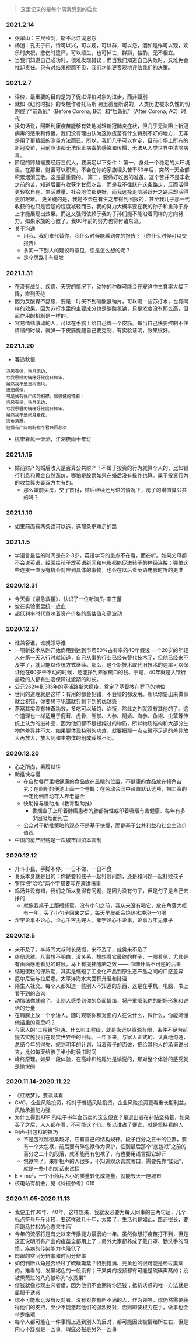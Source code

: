 > 这里记录的是每个周我受到的启发

### 2021.2.14
- 张翠山：三尺长剑，斩不尽江湖恩怨
- 杨逍：孔夫子曰，诗可以兴，可以观，可以群，可以怨，酒如是作可以观，欢乐时庆祝，悲伤时遣怀，可以颂生，也可悼亡，群斟，独酌，无不相宜。
- 当我们知道自己成功时，很难发现错误；而当我们知道自己失败时，又难免会推卸责任。只有对结果视而不见，我们才能更客观地评估我们的决策。

### 2021.2.7
- 评价，最重要的目的是为了促进评价对象的进步，而非甄别
- 就如《纽约时报》的专栏作者托马斯·弗里德曼所说的，人类历史被永久性的切割成了“前新冠”（Before Corona, BC）和“后新冠”（After Corona, AC）时代
- 换句话说，阿斯利康疫苗能够有效地减轻新冠肺炎症状，但几乎无法阻止新冠病毒的感染和传播。我们没有理由认为这款疫苗有什么特别不好的地方，无非是用了更精细的测量方法而已。所以，我们几乎可以肯定，目前市场上所有的新冠疫苗，目前应该都无法阻止病毒的感染和传播，无法从人类世界中清除病毒。
- 阶层的跨越需要经历三代人，要满足以下条件：
第一，身处一个稳定的大环境里。在那里，财富可以积累，不会在你的家族埋头苦干50年后，突然一天全部积累烟消云散。这是最重要的。
第二，要做好吃苦的准备。这个苦并不是丰收之前的苦，知道后面有收获才甘愿吃苦，而是我不往跃升这条路走，反而活得更轻松自在，生活质量、社会地位都更好，而我选择走阶层跃升之路后却活得更加艰难。
更关键的是，我是不会在有生之年得到回报的，甚至我儿子那一代收获的也只是苦楚的程度减轻而已，我的努力大概率要在我的孙子和重孙子身上才能展现出效果。而这又强烈依赖于我的子孙们能不能沿着同样的方向努力，如果家族的心散了，我80年前的努力也将付诸东流。
- 关于沟通
    - 用我、我们来代替你，我什么时候能看到你的报告？（你什么时候可以交报告）
    - 多问一下别人的建议和意见，您是怎么想的呢？
    - 是个思路 | 有启发


### 2021.1.31
- 在没有战乱、疾病、天灾的情况下，动物的种群可能会在安详中生育率大幅下降，直到灭绝
- 因为反酸胃不舒服，要是一时买不到碳酸氢钠片，可以喝一些苏打水，也有同样的效果。因为苏打水里的主要成分也是碳酸氢钠，只是浓度没有那么高，但起作用的机制是一样的。
- 容易情绪激动的人，可以在手腕上给自己绑一个皮筋。每当自己快要控制不住情绪的时候，就弹一下皮筋提醒自己要克制，有实验证明，效果很好。

### 2021.1.20
- 客途秋恨
```
凉风有信，秋月无边，
亏我思娇的情绪好比度日如年，
虽然我不是玉树临风，
潇洒倜傥，
可是我有我广阔的胸襟，加强健的臂腕！
凉风有信，秋月无边，
亏我思君的情绪好比度日如年，
虽然我不是闭月羞花，
沉鱼落雁，
但我有广阔的胸襟与君共历悲欢
```
- 桃李春风一壶酒，江湖夜雨十年灯
### 2021.1.15
- 婚前财产的婚后收入是否算公共财产？不属于投资的行为就算个人的，比如银行利息和黄金自然涨价，哪怕是股票如果在婚后没有操作也算。属于投资行为的收益算夫妻双方共有的。
    - 那么婚前买房，交了首付，婚后继续还月供的情况下，房子的增值算公共的吗？
### 2021.1.10
- 如果前面有两条路可以选，选那条更难走的路

### 2021.1.5
- 学语言最佳的时间是在2-3岁，英语学习的重点不在看，而在听。如果父母都不会说英语，经常给孩子放英语新闻和电影都能促进孩子的神经连接；哪怕这些连接一直没有机会对应到具体的事物，也会在以后看英语电影时听的更准

### 2020.12.31
- 今天看《紧急救援》，认识了一位新演员-辛芷蕾
- 鲎在实验室里统一放血
- 超低利率时代意味着资产价格的高估值和高波动

### 2020.12.27
- 谁兼容谁，谁就领导谁
- 一项新技术从刚开始商用到达到市场50%占有率的40年假设
一个20岁的年轻人在第一天入行时就知道，自己从事的行业已经有替代技术了，但他已经来不及学了，就只能以传统方式继续。那么，这个新技术取代旧技术的速率可以保证他在60岁干不动的时候，还能挣到养家糊口的钱。于是，40年就是入错行最晚的人都有生活保障过渡期的时长。
- 公元262年到313年的塞浦路斯大瘟疫，奠定了基督教在罗马的地位
- 世间的道理就是这样：有用的都会犯错，不会错的都没用。所以你要出来做事就会犯错，你要想不犯错就只剩下到的优越感
- 燕窝其实没有神奇功效，多吃可以解饱、治饿，除此之外就没有其他的了。这个道理也一样适用于鹿茸、虎骨、熊掌、人参、阿娇、海参、鱼翅、虫草等传统上认为的滋补品，因为他们都不是提纯过的物质，所以物质结构和大部分生物体差异并不大。如果要体现特别的功效，就要把那一点点微不足道的差异放大再放大，放大到和生物体的组成截然不同。


### 2020.12.20
- 心之所向，素履以往
- 助推快与慢
    - 在自助餐厅里把健康的食品放在显眼的位置，不健康的食品放在犄角旮旯；在厕所的便池上画一个苍蝇；在劳动合同中设置默认选项，把工资的一定比例自动存入养老基金
    - 快助推与慢助推（教育型助推）
        - 香烟盒子上印着肺癌患者的肺部特性或印着吸烟有害健康、每年有多少因吸烟而死亡
    - 公众对于助推策略的观点不是基于快慢，而是基于公共利益和社会主流价值观
- 中国的房产限购是一次城市间资本管制

### 2020.12.12
- 升斗小民，手脚不停。一日不做，一日不食
- 关系本身就是目的：你是要和孩子一起打败问题，还是和问题一起打败孩子
- 罗胖把“哈哈”两个字都要写在演讲稿里
- 鸡汤并没有错，我们之所以觉得有问题，是因为没有勺子，但是勺子是自己去挣的
    - 就像我桌子上那瓶蜂蜜，没有小勺之前，我从来没有喝它，放在角落大概有一年，买了小勺子回来之后，每天早晨都会烧热水冲泡一勺喝
- 淫字论事不论心，论心千古无完人。孝字论心不论事，论事万年无孝子

### 2020.12.5
- 来不及了。李叔同大叔时长感慨，来不及了，成佛来不及了
- 终局思维。凡事想不明白，没关系，想想看它最终的样子，一眼看见，尤其是有画面感地看见的时候，马上有提神醒脑之效 —— 血糖升高不可逆的后果
- 缩短蛋糕的保质期，其实是缩短了工业化产品到原生态产品之间的口感差异
- 厄尔尼诺与拉尼娜。太平洋海水大面积升温和降温
- 陌生人社交。每个人都知道一些别人不知道的东西，这是在手机、电脑、书上看不到的咨询
- 动情绪你就输了。让别人感受到你的负面情绪，将严重降低你的职场形象和说话的分量
- 在肩膀上放一个小矮人。随时观察你和对面的人在说什么，做什么，你能听懂他话里的意思吗？
- 与家人的“工程级”沟通。什么叫工程级，就是永远以资源有限，条件不足为前提去实施我们在现实世界中的目标。一年下来，与家人正式的、认真地沟通，总结今年的得失，规划明年的计划，当着孩子的面做，把给其他人的承诺说出来，比如每天给孩子半小时读书时间
- 峰终原理。如果一段体验，在高峰和结尾处是愉悦的，那对整个体验的感受就是愉悦的

### 2020.11.14-2020.11.22
- 《红楼梦》，要读读看
- CVC，企业风险投资，相对于普通风险投资，企业风险投资更看重长期利益，风险承担能力强
- 为什么得到APP 的电子书年会员卖的这么便宜？是退出者在补贴坚持着，如果买了之后，人人都在看，不可能这个价。所以谁占了便宜，就是坚持看的人
- 相声-抖包袱的技巧
    - 不是包袱越密集越好，它有自己的结构规律。段子百分之五十的位置，要有一个大包袱，前后要有碎包袱作为保护，临到最后那个“底包袱”之前的百分之二十的段落，就不能再有包袱了，有也要用语言把它卸开
    - 包袱响了。来听相声的人很多，不知道观众喜欢哪口，需要先靠“垫话”，就是一些小的笑话来试探
- E = mc²，一个小药片大小的质量转化成能量，就能毁灭一座城市
- 核电站有机会，见《科技参考》018

### 2020.11.05-2020.11.13
- 我要工作30年、40年，这样想来，我就没必要为每天同事的三两句话，几个标点符号斤斤计较，要这样过几十年，太累了，生活也是如此，路还很长，要用跑马拉松的心态来生活`
- 今年的流感将是有史以来传播能力最弱的一年。虽然你想打疫苗打不到，但是这正说明所有产出的疫苗全都用上了；另外大家都养成了戴口罩、勤洗手的习惯，疾病的传染能力也降低了
- 肉眼的空间分辨率和时间分辨率
- 如何判断八角是否经过了硫磺熏蒸？特别饱满、亮黄色的很可能是经过熏蒸的，难看的、发黑褐色的一般没有；干果类的视频都有可能是硫磺熏蒸的；没被熏蒸过的八角被称为“水烫果”
- 借钱就像悲观主义者借，因为他们不会期待你还钱；抵抗诱惑的唯一方法就是屈服于诱惑
- 你不可能永远没有反对者、没有对你有所不满的人，作为领导，你仍然需要获得他们的支持，至少不能激起他们的强烈反对，否则即使权力在手，做事也会举步维艰
- 每个人都可能在一件事情上遇到别人的反对，都可能因此被情绪所左右，但是内心不舒服是一回事，瑕疵必报是另外一回事
